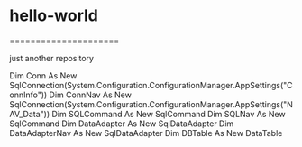 # hello-world

=====================

just another repository


 Dim Conn As New SqlConnection(System.Configuration.ConfigurationManager.AppSettings("ConnInfo"))
    Dim ConnNav As New SqlConnection(System.Configuration.ConfigurationManager.AppSettings("NAV_Data"))
    Dim SQLCommand As New SqlCommand
    Dim SQLNav As New SqlCommand
    Dim DataAdapter As New SqlDataAdapter
    Dim DataAdapterNav As New SqlDataAdapter
    Dim DBTable As New DataTable
